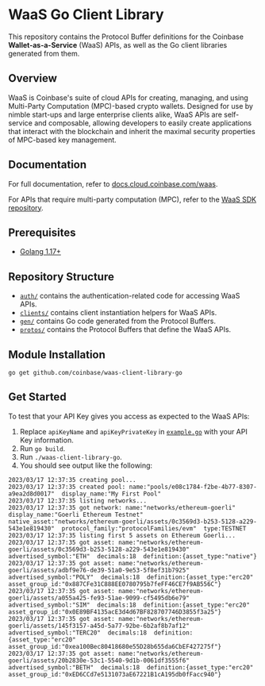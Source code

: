 # WaaS Go Client Library

This repository contains the Protocol Buffer definitions for the Coinbase **Wallet-as-a-Service** (WaaS)
APIs, as well as the Go client libraries generated from them.

## Overview

WaaS is Coinbase's suite of cloud APIs for creating, managing, and using Multi-Party Computation
(MPC)-based crypto wallets. Designed for use by nimble start-ups and large enterprise clients alike,
WaaS APIs are self-service and composable, allowing developers to easily create applications that
interact with the blockchain and inherit the maximal security properties of MPC-based key management.

## Documentation

For full documentation, refer to [docs.cloud.coinbase.com/waas](https://docs.cloud.coinbase.com/waas/).

For APIs that require multi-party computation (MPC), refer to the [WaaS SDK repository](https://github.com/coinbase/waas-sdk-react-native).

## Prerequisites

- [Golang 1.17+](https://go.dev/learn/)

## Repository Structure
- [`auth/`](./auth/) contains the authentication-related code for accessing WaaS APIs.
- [`clients/`](./clients/) contains client instantiation helpers for WaaS APIs.
- [`gen/`](./gen/) contains Go code generated from the Protocol Buffers.
- [`protos/`](./protos/) contains the Protocol Buffers that define the WaaS APIs.

## Module Installation
```
go get github.com/coinbase/waas-client-library-go
```

## Get Started
To test that your API Key gives you access as expected to the WaaS APIs:

1. Replace `apiKeyName` and `apiKeyPrivateKey` in [`example.go`](./example.go) with your API Key information.
2. Run `go build`.
3. Run `./waas-client-library-go`.
4. You should see output like the following:
```
2023/03/17 12:37:35 creating pool...
2023/03/17 12:37:35 created pool: name:"pools/e08c1784-f2be-4b77-8307-a9ea2d8d0017"  display_name:"My First Pool"
2023/03/17 12:37:35 listing networks...
2023/03/17 12:37:35 got network: name:"networks/ethereum-goerli"  display_name:"Goerli Ethereum Testnet"  native_asset:"networks/ethereum-goerli/assets/0c3569d3-b253-5128-a229-543e1e819430"  protocol_family:"protocolFamilies/evm"  type:TESTNET
2023/03/17 12:37:35 listing first 5 assets on Ethereum Goerli...
2023/03/17 12:37:35 got asset: name:"networks/ethereum-goerli/assets/0c3569d3-b253-5128-a229-543e1e819430"  advertised_symbol:"ETH"  decimals:18  definition:{asset_type:"native"}
2023/03/17 12:37:35 got asset: name:"networks/ethereum-goerli/assets/adbf9e76-de39-51a0-9e53-5f8ef31b7925"  advertised_symbol:"POLY"  decimals:18  definition:{asset_type:"erc20"  asset_group_id:"0x887CFe31C888EE0780795b7feFF46CE7f9AB556C"}
2023/03/17 12:37:35 got asset: name:"networks/ethereum-goerli/assets/a055a425-fe93-51ae-9099-cf5495db6e79"  advertised_symbol:"SIM"  decimals:18  definition:{asset_type:"erc20"  asset_group_id:"0x0E89BF4135acE3d4d67BF828707746D3855f3a25"}
2023/03/17 12:37:35 got asset: name:"networks/ethereum-goerli/assets/145f3157-a45d-5a77-92be-6b2af8b7af12"  advertised_symbol:"TERC20"  decimals:18  definition:{asset_type:"erc20"  asset_group_id:"0xea100Bec80418680e55D28b655da6CbEF427275f"}
2023/03/17 12:37:35 got asset: name:"networks/ethereum-goerli/assets/20b2830e-53c1-5540-9d1b-0061df3555f6"  advertised_symbol:"BETH"  decimals:18  definition:{asset_type:"erc20"  asset_group_id:"0xED6CCd7e5131073aE67221B1cA195db0fFacc940"}
```
